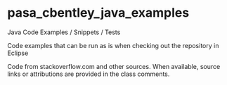 # pasa_cbentley_java_examples
Java Code Examples / Snippets / Tests

Code examples that can be run as is when checking out the repository in Eclipse

Code from stackoverflow.com and other sources. When available, source links or attributions are provided in the class comments. 
